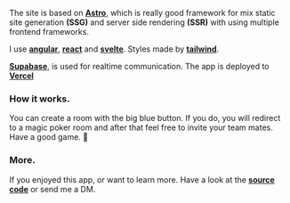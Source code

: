 The site is based on [**Astro**](https://astro.build/), which is really good framework for
mix static site generation **(SSG)** and server side rendering **(SSR)** with using multiple frontend frameworks.

I use [**angular**](https://angular.io/), [**react**](https://reactjs.org/) and [**svelte**](https://svelte.io/). Styles made by [**tailwind**](https://tailwindcss.com/).

[**Supabase**](https://supabase.com/), is used for realtime communication. The app is deployed to
[**Vercel**](https://vercel.com)

### How it works.
You can create a room with the big blue button. If you do, you will redirect to a magic poker room and after that feel free to invite your team mates. Have a good game. 🥰

### More.
If you enjoyed this app, or want to learn more. Have a look at the [**source code**](https://github.com/tamascsaba/astro-poker) or send me a DM.
